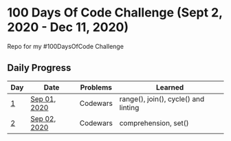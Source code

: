 # 100 Days Of Code Challenge (Sept 2, 2020 - Dec 11, 2020)
Repo for my #100DaysOfCode Challenge

## Daily Progress 
| Day | Date | Problems | Learned |
| --- | --- | --- | --- |
| [1](https://github.com/gauthamp10/100DaysOfCode/tree/master/Day%201) | [Sep 01, 2020](https://github.com/gauthamp10/100DaysOfCode/blob/master/Day%201/README.md) | Codewars | range(), join(), cycle() and linting |
| [2](https://github.com/gauthamp10/100DaysOfCode/tree/master/Day%202) | [Sep 02, 2020](https://github.com/gauthamp10/100DaysOfCode/blob/master/Day%202/README.md) | Codewars | comprehension, set() |
